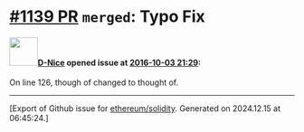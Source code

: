 # [\#1139 PR](https://github.com/ethereum/solidity/pull/1139) `merged`: Typo Fix

#### <img src="https://avatars.githubusercontent.com/u/2888248?v=4" width="50">[D-Nice](https://github.com/D-Nice) opened issue at [2016-10-03 21:29](https://github.com/ethereum/solidity/pull/1139):

On line 126, though of changed to thought of.





-------------------------------------------------------------------------------



[Export of Github issue for [ethereum/solidity](https://github.com/ethereum/solidity). Generated on 2024.12.15 at 06:45:24.]
